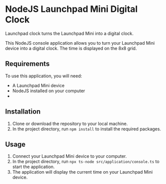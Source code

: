 # NodeJS Launchpad Mini Digital Clock
Launchpad clock turns the Launchpad Mini into a digital clock.

This NodeJS console application allows you to turn your Launchpad Mini device into a digital clock. The time is displayed on the 8x8 grid.

## Requirements

To use this application, you will need:

-   A Launchpad Mini device
-   NodeJS installed on your computer
-

## Installation

1.  Clone or download the repository to your local machine.
2.  In the project directory, run `npm install` to install the required packages.

## Usage

1.  Connect your Launchpad Mini device to your computer.
2.  In the project directory, run `npx ts-node src/application/console.ts` to start the application.
3.  The application will display the current time on your Launchpad Mini device.